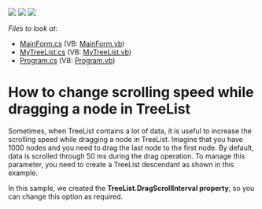 <!-- default badges list -->
![](https://img.shields.io/endpoint?url=https://codecentral.devexpress.com/api/v1/VersionRange/128637329/11.2.10%2B)
[![](https://img.shields.io/badge/Open_in_DevExpress_Support_Center-FF7200?style=flat-square&logo=DevExpress&logoColor=white)](https://supportcenter.devexpress.com/ticket/details/E3944)
[![](https://img.shields.io/badge/📖_How_to_use_DevExpress_Examples-e9f6fc?style=flat-square)](https://docs.devexpress.com/GeneralInformation/403183)
<!-- default badges end -->
<!-- default file list -->
*Files to look at*:

* [MainForm.cs](./CS/WindowsApplication3/MainForm.cs) (VB: [MainForm.vb](./VB/WindowsApplication3/MainForm.vb))
* [MyTreeList.cs](./CS/WindowsApplication3/MyTreeList.cs) (VB: [MyTreeList.vb](./VB/WindowsApplication3/MyTreeList.vb))
* [Program.cs](./CS/WindowsApplication3/Program.cs) (VB: [Program.vb](./VB/WindowsApplication3/Program.vb))
<!-- default file list end -->
# How to change scrolling speed while dragging a node in TreeList


<p>Sometimes, when TreeList contains a lot of data, it is useful to increase the scrolling speed while dragging a node in TreeList. Imagine that you have 1000 nodes and you need to drag the last node to the first node. By default, data is scrolled through 50 ms during the drag operation. To manage this parameter, you need to create a TreeList descendant as shown in this example. </p><p>In this sample, we created the <strong>TreeList.DragScrollInterval pro</strong><strong>perty</strong>, so you can change this option as required. </p>

<br/>


